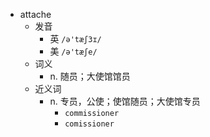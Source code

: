 - attache
  - 发音
    - 英 `/ə'tæʃ3ɪ/`
    - 美 `/ə'tæʃe/`
  - 词义
    - n. 随员；大使馆馆员
  - 近义词
    - n. 专员，公使；使馆随员；大使馆专员
      - `commissioner`
      - `comissioner`
